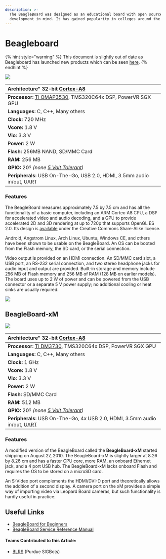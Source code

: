 ```yaml
---
description: >-
  The BeagleBoard was designed as an educational board with open source software
  development in mind. It has gained popularity in colleges around the world.
---
```


# Beagleboard

{% hint style="warning" %}
This document is slightly out of date as Beagleboard has launched new products which can be seen [here](https://beagleboard.org/boards).
{% endhint %}

![](https://phabricator.purduesigbots.com/file/data/f5tgcragbcdyp7xa7k3z/PHID-FILE-p6bj57joskwfjd5gegjb/beagle_board_big.jpg)

| **Architecture"** 32-bit [Cortex-A8](http://www.arm.com/products/processors/cortex-a/cortex-a8.php/) |
| :--- |
| **Processor:** [TI OMAP3530](http://www.ti.com/product/omap3530/), TMS320C64x DSP, PowerVR SGX GPU |
| **Languages:** C, C++, Many others |
| **Clock:** 720 MHz |
| **Vcore:** 1.8 V |
| **Vio:** 3.3 V |
| **Power:** 2 W |
| **Flash:** 256MB NAND, SD/MMC Card |
| **RAM:** 256 MB |
| **GPIO:** 20? _\(none_ [_5 Volt Tolerant_](../5-volt-tolerant.md)_\)_ |
| **Peripherals:** USB On-The-Go, USB 2.0, HDMI, 3.5mm audio in/out, [UART](../uart.md) |

### Features

The BeagleBoard measures approximately 7.5 by 7.5 cm and has all the functionality of a basic computer, including an ARM Cortex-A8 CPU, a DSP for accelerated video and audio decoding, and a GPU to provide accelerated 2D and 3D rendering at up to 720p that supports OpenGL ES 2.0. Its design is [available](http://beagleboard.org/hardware/design) under the Creative Commons Share-Alike license.

Android, Angstrom Linux, Arch Linux, Ubuntu, Windows CE, and others have been shown to be usable on the BeagleBoard. An OS can be booted from the Flash memory, the SD card, or the serial connection.

Video output is provided on an HDMI connection. An SD/MMC card slot, a USB port, an RS-232 serial connection, and two stereo headphone jacks for audio input and output are provided. Built-in storage and memory include 256 MB of Flash memory and 256 MB of RAM \(128 MB on earlier models\). The board uses up to 2 W of power and can be powered from the USB connector or a separate 5 V power supply; no additional cooling or heat sinks are usually required.

[![](https://phabricator.purduesigbots.com/file/data/5nmjal24dmluiawbjkod/PHID-FILE-csfsjup2vo6jwawz37dp/beagleboard_described.jpg)](https://phabricator.purduesigbots.com/file/data/5nmjal24dmluiawbjkod/PHID-FILE-csfsjup2vo6jwawz37dp/beagleboard_described.jpg)

## BeagleBoard-xM

[![](https://phabricator.purduesigbots.com/file/data/qyqxcwi6amgd3ujgycy7/PHID-FILE-ywjlyg44gbfzjkwmyixf/beagleboard_xm_rev_b_3.jpg)](https://phabricator.purduesigbots.com/file/data/qyqxcwi6amgd3ujgycy7/PHID-FILE-ywjlyg44gbfzjkwmyixf/beagleboard_xm_rev_b_3.jpg)

| **Architecture"** 32-bit [Cortex-A8](http://www.arm.com/products/processors/cortex-a/cortex-a8.php/) |
| :--- |
| **Processor:** [TI DM3730](http://www.ti.com/product/dm3730/), TMS320C64x DSP, PowerVR SGX GPU |
| **Languages:** C, C++, Many others |
| **Clock:** 1 GHz |
| **Vcore:** 1.8 V |
| **Vio:** 3.3 V |
| **Power:** 2 W |
| **Flash:** SD/MMC Card |
| **RAM:** 512 MB |
| **GPIO:** 20? _\(none_ [_5 Volt Tolerant_](../5-volt-tolerant.md)_\)_ |
| **Peripherals:** USB On-The-Go, 4x USB 2.0, HDMI, 3.5mm audio in/out, [UART](../uart.md) |

### Features

A modified version of the BeagleBoard called the **BeagleBoard-xM** started shipping on August 27, 2010. The BeagleBoard-xM is slightly larger at 8.26 by 8.26 cm and has a faster CPU core, more RAM, an onboard Ethernet jack, and a 4 port USB hub. The BeagleBoard-xM lacks onboard Flash and requires the OS to be stored on a microSD card.

An S-Video port complements the HDMI/DVI-D port and theoretically allows the addition of a second display. A camera port on the xM provides a simple way of importing video via Leopard Board cameras, but such functionality is hardly useful in practice.

## Useful Links

* [BeagleBoard for Beginners](http://elinux.org/BeagleBoardBeginners)
* [BeagleBoard Service Reference Manual](http://beagleboard.org/static/BBxMSRM_latest.pdf)

#### Teams Contributed to this Article:

* [BLRS](https://purduesigbots.com/) \(Purdue SIGBots\)

